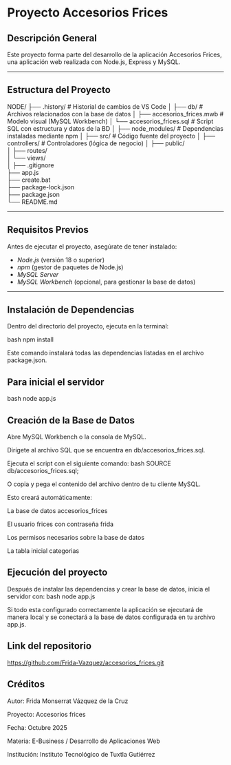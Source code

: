 # Proyecto Accesorios Frices

## Descripción General
Este proyecto forma parte del desarrollo de la aplicación Accesorios Frices, una aplicación web realizada con Node.js, Express y MySQL.

---

## Estructura del Proyecto

NODE/
├── .history/                     # Historial de cambios de VS Code
│
├── db/                           # Archivos relacionados con la base de datos
│   ├── accesorios_frices.mwb     # Modelo visual (MySQL Workbench)
│   └── accesorios_frices.sql     # Script SQL con estructura y datos de la BD
│
├── node_modules/                 # Dependencias instaladas mediante npm
│
├── src/                          # Código fuente del proyecto
│   ├── controllers/              # Controladores (lógica de negocio)
│   ├── public/                   
│   ├── routes/                  
│   └── views/                    
│
├── .gitignore                    
├── app.js                        
├── create.bat                    
├── package-lock.json             
├── package.json                  
└── README.md                     



---

## Requisitos Previos

Antes de ejecutar el proyecto, asegúrate de tener instalado:

- *Node.js* (versión 18 o superior)
- *npm* (gestor de paquetes de Node.js)
- *MySQL Server*
- *MySQL Workbench* (opcional, para gestionar la base de datos)

---

## Instalación de Dependencias

Dentro del directorio del proyecto, ejecuta en la terminal:

bash
npm install

Este comando instalará todas las dependencias listadas en el archivo package.json.

## Para inicial el servidor

bash
node app.js

## Creación de la Base de Datos

Abre MySQL Workbench o la consola de MySQL.

Dirígete al archivo SQL que se encuentra en db/accesorios_frices.sql.

Ejecuta el script con el siguiente comando:
bash
SOURCE db/accesorios_frices.sql;

O copia y pega el contenido del archivo dentro de tu cliente MySQL.

Esto creará automáticamente:

La base de datos accesorios_frices

El usuario frices con contraseña frida

Los permisos necesarios sobre la base de datos

La tabla inicial categorias

## Ejecución del proyecto
Después de instalar las dependencias y crear la base de datos, inicia el servidor con:
 bash
node app.js


Si todo esta configurado correctamente la aplicación se ejecutará de manera local y se conectará a la base de datos configurada en tu archivo app.js.

## Link del repositorio
https://github.com/Frida-Vazquez/accesorios_frices.git

## Créditos

Autor: Frida Monserrat Vázquez de la Cruz

Proyecto: Accesorios frices

Fecha: Octubre 2025

Materia: E-Business / Desarrollo de Aplicaciones Web

Institución: Instituto Tecnológico de Tuxtla Gutiérrez